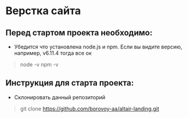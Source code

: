 # Верстка сайта

## Перед стартом проекта необходимо:

* Убедится что установлена node.js и npm. Если вы видите версию, например, v6.11.4 тогда все ок

> node -v
> npm -v

## Инструкция для старта проекта:

* Склонировать данный репозиторий

> git clone https://github.com/borovoy-aa/altair-landing.git
